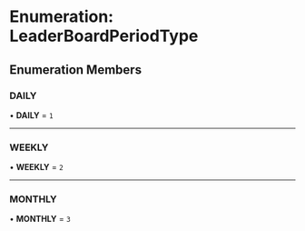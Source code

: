 # Enumeration: LeaderBoardPeriodType

## Enumeration Members

### DAILY

• **DAILY** = ``1``

___

### WEEKLY

• **WEEKLY** = ``2``

___

### MONTHLY

• **MONTHLY** = ``3``
